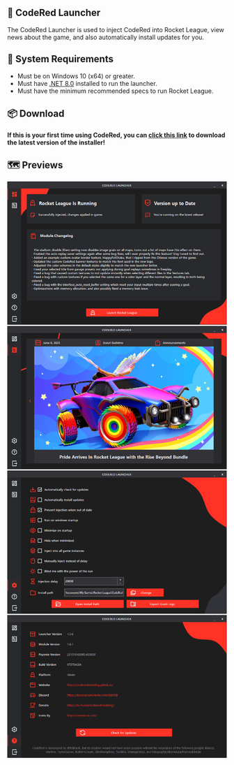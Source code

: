## 🚀 CodeRed Launcher
The CodeRed Launcher is used to inject CodeRed into Rocket League, view news about the game, and also automatically install updates for you.

## 📌 System Requirements
- Must be on Windows 10 (x64) or greater.
- Must have [.NET 8.0](https://dotnet.microsoft.com/en-us/download/dotnet/8.0) installed to run the launcher.
- Must have the minimum recommended specs to run Rocket League.

## 📦 Download
#### If this is your first time using CodeRed, you can [click this link](https://github.com/CodeRedModding/CodeRed-Launcher/releases/latest/download/CodeRedLauncher.zip) to download the latest version of the installer!

## 🗺️ Previews

![](Previews/Dashboard.png?raw=true)
![](Previews/News.png?raw=true)
![](Previews/Settings.png?raw=true)
![](Previews/About.png?raw=true)
